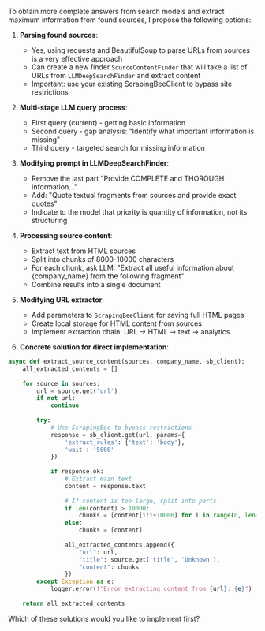 To obtain more complete answers from search models and extract maximum information from found sources, I propose the following options:

1. **Parsing found sources**:
   - Yes, using requests and BeautifulSoup to parse URLs from sources is a very effective approach
   - Can create a new finder `SourceContentFinder` that will take a list of URLs from `LLMDeepSearchFinder` and extract content
   - Important: use your existing ScrapingBeeClient to bypass site restrictions

2. **Multi-stage LLM query process**:
   - First query (current) - getting basic information
   - Second query - gap analysis: "Identify what important information is missing"
   - Third query - targeted search for missing information

3. **Modifying prompt in LLMDeepSearchFinder**:
   - Remove the last part "Provide COMPLETE and THOROUGH information..."
   - Add: "Quote textual fragments from sources and provide exact quotes"
   - Indicate to the model that priority is quantity of information, not its structuring

4. **Processing source content**:
   - Extract text from HTML sources
   - Split into chunks of 8000-10000 characters
   - For each chunk, ask LLM: "Extract all useful information about {company_name} from the following fragment"
   - Combine results into a single document

5. **Modifying URL extractor**:
   - Add parameters to `ScrapingBeeClient` for saving full HTML pages
   - Create local storage for HTML content from sources
   - Implement extraction chain: URL → HTML → text → analytics

6. **Concrete solution for direct implementation**:
```python
async def extract_source_content(sources, company_name, sb_client):
    all_extracted_contents = []
    
    for source in sources:
        url = source.get('url')
        if not url:
            continue
            
        try:
            # Use ScrapingBee to bypass restrictions
            response = sb_client.get(url, params={
                'extract_rules': {'text': 'body'},
                'wait': '5000'
            })
            
            if response.ok:
                # Extract main text
                content = response.text
                
                # If content is too large, split into parts
                if len(content) > 10000:
                    chunks = [content[i:i+10000] for i in range(0, len(content), 10000)]
                else:
                    chunks = [content]
                    
                all_extracted_contents.append({
                    "url": url,
                    "title": source.get('title', 'Unknown'),
                    "content": chunks
                })
        except Exception as e:
            logger.error(f"Error extracting content from {url}: {e}")
    
    return all_extracted_contents
```

Which of these solutions would you like to implement first?
